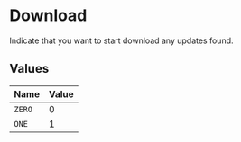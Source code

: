 # Download

Indicate that you want to start download any updates found.


## Values

| Name   | Value  |
| ------ | ------ |
| `ZERO` | 0      |
| `ONE`  | 1      |